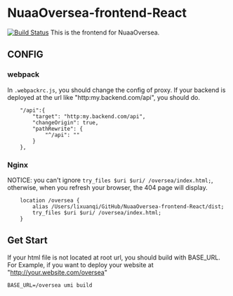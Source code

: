 # NuaaOversea-frontend-React
[![Build Status](https://travis-ci.org/LiXuanqi/NuaaOversea-frontend-React.svg?branch=master)](https://travis-ci.org/LiXuanqi/NuaaOversea-frontend-React)
This is the frontend for NuaaOversea.

## CONFIG
### webpack
In `.webpackrc.js`, you should change the config of proxy.
If your backend is deployed at the url like "http:my.backend.com/api", you should do.

```
    "/api":{
        "target": "http:my.backend.com/api",
        "changeOrigin": true,
        "pathRewrite": {
            "^/api": ""
        }
    },
```
### Nginx
NOTICE: you can't ignore `try_files $uri $uri/ /oversea/index.html;`, otherwise, when you refresh your browser, the 404 page will display.
```
    location /oversea {
        alias /Users/lixuanqi/GitHub/NuaaOversea-frontend-React/dist;
	    try_files $uri $uri/ /oversea/index.html;
    }

```
## Get Start
If your html file is not located at root url, you should build with BASE_URL.
For Example, if you want to deploy your website at "http://your.website.com/oversea"
```shell
BASE_URL=/oversea umi build
```
